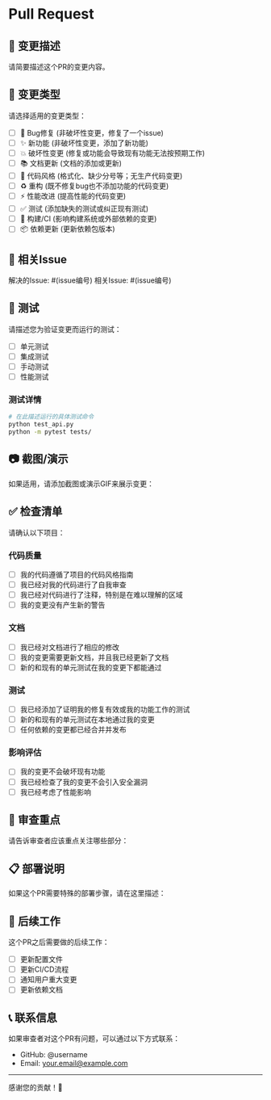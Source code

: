 # Pull Request

## 📝 变更描述
请简要描述这个PR的变更内容。

## 🎯 变更类型
请选择适用的变更类型：
- [ ] 🐛 Bug修复 (非破坏性变更，修复了一个issue)
- [ ] ✨ 新功能 (非破坏性变更，添加了新功能)
- [ ] 💥 破坏性变更 (修复或功能会导致现有功能无法按预期工作)
- [ ] 📚 文档更新 (文档的添加或更新)
- [ ] 🎨 代码风格 (格式化、缺少分号等；无生产代码变更)
- [ ] ♻️ 重构 (既不修复bug也不添加功能的代码变更)
- [ ] ⚡ 性能改进 (提高性能的代码变更)
- [ ] ✅ 测试 (添加缺失的测试或纠正现有测试)
- [ ] 🔧 构建/CI (影响构建系统或外部依赖的变更)
- [ ] 📦 依赖更新 (更新依赖包版本)

## 🔗 相关Issue
解决的Issue: #(issue编号)
相关Issue: #(issue编号)

## 🧪 测试
请描述您为验证变更而运行的测试：
- [ ] 单元测试
- [ ] 集成测试
- [ ] 手动测试
- [ ] 性能测试

### 测试详情
```bash
# 在此描述运行的具体测试命令
python test_api.py
python -m pytest tests/
```

## 📷 截图/演示
如果适用，请添加截图或演示GIF来展示变更：

## ✅ 检查清单
请确认以下项目：

### 代码质量
- [ ] 我的代码遵循了项目的代码风格指南
- [ ] 我已经对我的代码进行了自我审查
- [ ] 我已经对代码进行了注释，特别是在难以理解的区域
- [ ] 我的变更没有产生新的警告

### 文档
- [ ] 我已经对文档进行了相应的修改
- [ ] 我的变更需要更新文档，并且我已经更新了文档
- [ ] 新的和现有的单元测试在我的变更下都能通过

### 测试
- [ ] 我已经添加了证明我的修复有效或我的功能工作的测试
- [ ] 新的和现有的单元测试在本地通过我的变更
- [ ] 任何依赖的变更都已经合并并发布

### 影响评估
- [ ] 我的变更不会破坏现有功能
- [ ] 我已经检查了我的变更不会引入安全漏洞
- [ ] 我已经考虑了性能影响

## 🎯 审查重点
请告诉审查者应该重点关注哪些部分：

## 📋 部署说明
如果这个PR需要特殊的部署步骤，请在这里描述：

## 🔄 后续工作
这个PR之后需要做的后续工作：
- [ ] 更新配置文件
- [ ] 更新CI/CD流程
- [ ] 通知用户重大变更
- [ ] 更新依赖文档

## 📞 联系信息
如果审查者对这个PR有问题，可以通过以下方式联系：
- GitHub: @username
- Email: your.email@example.com

---

感谢您的贡献！🎉
